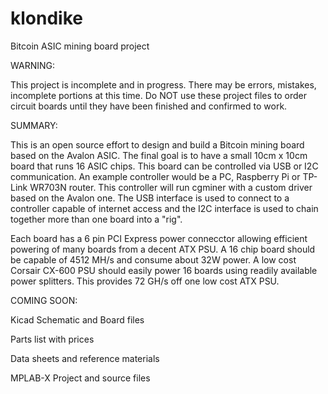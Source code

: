 klondike
========

Bitcoin ASIC mining board project

WARNING:

This project is incomplete and in progress. There may be errors, mistakes, incomplete portions at this time. Do NOT use these project files to order circuit boards until they have been finished and confirmed to work.

SUMMARY:

  This is an open source effort to design and build a Bitcoin mining board based on the Avalon ASIC. The final goal is to have a small 10cm x 10cm board that runs 16 ASIC chips. This board can be controlled via USB or I2C communication. An example controller would be a PC, Raspberry Pi or TP-Link WR703N router. This controller will run cgminer with a custom driver based on the Avalon one. The USB interface is used to connect to a controller capable of internet access and the I2C interface is used to chain together more than one board into a "rig".
    
  
  Each board has a 6 pin PCI Express power connecctor allowing efficient powering of many boards from a decent ATX PSU. A 16 chip board should be capable of 4512 MH/s and consume about 32W power. A low cost Corsair CX-600 PSU should easily power 16 boards using readily available power splitters. This provides 72 GH/s off one low cost ATX PSU.
  
  

COMING SOON:

  Kicad Schematic and Board files
  
  Parts list with prices
  
  Data sheets and reference materials
  
  MPLAB-X Project and source files
  
  
